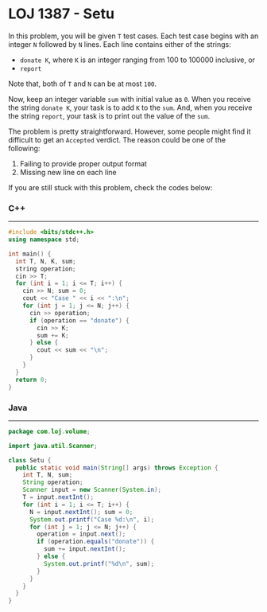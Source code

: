 # LOJ 1387 - Setu

In this problem, you will be given `T` test cases. Each test case begins with an integer `N` followed by `N` lines. Each line contains either of the strings:
- `donate K`, where `K` is an integer ranging from 100 to 100000 inclusive, or
- `report`

Note that, both of `T` and `N` can be at most `100`. 

Now, keep an integer variable `sum` with initial value as `0`. When you receive the string `donate K`, your task is to add `K` to the `sum`. And, when you receive the string `report`, your task is to print out the value of the `sum`.

The problem is pretty straightforward. However, some people might find it difficult to get an `Accepted` verdict. The reason could be one of the following:

1. Failing to provide proper output format
2. Missing new line on each line

If you are still stuck with this problem, check the codes below:

### C++
-----
```cpp
#include <bits/stdc++.h>
using namespace std;

int main() {
  int T, N, K, sum;
  string operation;
  cin >> T;
  for (int i = 1; i <= T; i++) {
    cin >> N; sum = 0;
    cout << "Case " << i << ":\n";
    for (int j = 1; j <= N; j++) {
      cin >> operation;
      if (operation == "donate") {
        cin >> K;
        sum += K;
      } else {
        cout << sum << "\n";
      }
    }
  }
  return 0;
}
```

### Java
-----
```java
package com.loj.volume;

import java.util.Scanner;

class Setu {
  public static void main(String[] args) throws Exception {
    int T, N, sum;
    String operation;
    Scanner input = new Scanner(System.in);
    T = input.nextInt();
    for (int i = 1; i <= T; i++) {
      N = input.nextInt(); sum = 0;
      System.out.printf("Case %d:\n", i);
      for (int j = 1; j <= N; j++) {
        operation = input.next();
        if (operation.equals("donate")) {
          sum += input.nextInt();
        } else {
          System.out.printf("%d\n", sum);
        }
      }
    }
  }
}
```
